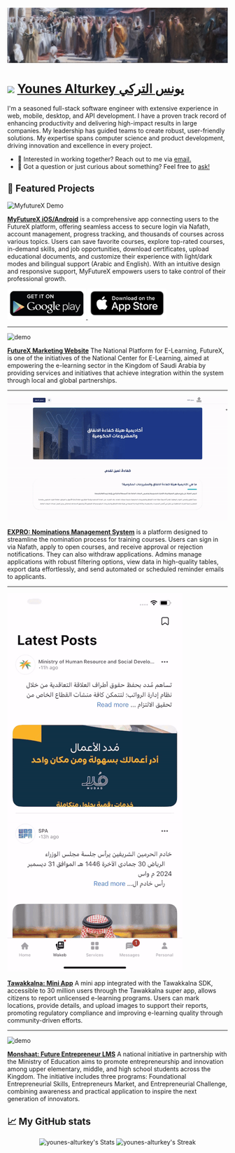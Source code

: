 [![header](https://raw.githubusercontent.com/yalturkey/yalturkey/refs/heads/main/images/header.jpg)](https://www.linkedin.com/in/younes-alturkey)

# <img src="https://storage.googleapis.com/yat-public/younes-offical.jpeg" width="48"/> [Younes Alturkey يونس التركي](https://www.linkedin.com/in/younes-alturkey)

<div class="github-introduction">

I'm a seasoned full-stack software engineer with extensive experience in web, mobile, desktop, and API development. I have a proven track record of enhancing productivity and delivering high-impact results in large companies. My leadership has guided teams to create robust, user-friendly solutions. My expertise spans computer science and product development, driving innovation and excellence in every project.

</div>

- 💼 Interested in working together? Reach out to me via <a href="mailto:me@younes.expert">email.</a>
- 💬 Got a question or just curious about something? Feel free to <a href="https://wa.me/966538654514">ask!</a>

## 🌟 Featured Projects

![MyfutureX Demo](https://raw.githubusercontent.com/yalturkey/yalturkey/refs/heads/main/demos/myfuturex-app-demo.gif)

**[MyFutureX iOS/Android](https://futurex.sa/en)** is a comprehensive app connecting users to the FutureX platform, offering seamless access to secure login via Nafath, account management, progress tracking, and thousands of courses across various topics. Users can save favorite courses, explore top-rated courses, in-demand skills, and job opportunities, download certificates, upload educational documents, and customize their experience with light/dark modes and bilingual support (Arabic and English). With an intuitive design and responsive support, MyFutureX empowers users to take control of their professional growth.

<a href="https://play.google.com/store/apps/details?id=sa.gov.nelc.myfuturexapp">
<img width="180" src="https://raw.githubusercontent.com/yalturkey/yalturkey/refs/heads/main/images/google-play-card.png"/>
</a>

<a href="https://apps.apple.com/sa/app/myfuturex/id6504752537">
 <img width="180"src="https://raw.githubusercontent.com/yalturkey/yalturkey/refs/heads/main/images/app-store-link-card.png"/>
 </a>

---

![demo](https://raw.githubusercontent.com/yalturkey/yalturkey/refs/heads/main/demos/futurexsa-demo.gif)

**[FutureX Marketing Website](https://futurex.sa/en)** The National Platform for E-Learning, FutureX, is one of the initiatives of the National Center for E-Learning, aimed at empowering the e-learning sector in the Kingdom of Saudi Arabia by providing services and initiatives that achieve integration within the system through local and global partnerships.

---

![demo](https://raw.githubusercontent.com/yalturkey/yalturkey/refs/heads/main/demos/nms-demo.gif)

**[EXPRO: Nominations Management System](https://nms.younes.expert)** is a platform designed to streamline the nomination process for training courses. Users can sign in via Nafath, apply to open courses, and receive approval or rejection notifications. They can also withdraw applications. Admins manage applications with robust filtering options, view data in high-quality tables, export data effortlessly, and send automated or scheduled reminder emails to applicants.

---

![demo](https://raw.githubusercontent.com/yalturkey/yalturkey/refs/heads/main/demos/twk-apps-demo.gif)

**[Tawakkalna: Mini App](https://play.google.com/store/apps/details?id=sa.gov.nic.twkhayat)** A mini app integrated with the Tawakkalna SDK, accessible to 30 million users through the Tawakkalna super app, allows citizens to report unlicensed e-learning programs. Users can mark locations, provide details, and upload images to support their reports, promoting regulatory compliance and improving e-learning quality through community-driven efforts.

---

![demo](https://raw.githubusercontent.com/yalturkey/yalturkey/refs/heads/main/demos/monshaat-lms-demo.gif)

**[Monshaat: Future Entrepreneur LMS](https://eci.monshaat.gov.sa/en)** A national initiative in partnership with the Ministry of Education aims to promote entrepreneurship and innovation among upper elementary, middle, and high school students across the Kingdom. The initiative includes three programs: Foundational Entrepreneurial Skills, Entrepreneurs Market, and Entrepreneurial Challenge, combining awareness and practical application to inspire the next generation of innovators.

## 📈 My GitHub stats

<div class="badges-githubstats">
  <p align="center">
    <img src="https://github-readme-stats.vercel.app/api?username=younes-alturkey&theme=tokyonight&show_icons=true&hide_border=true&count_private=true" alt="younes-alturkey's Stats" height="165">
    <img src="https://github-readme-streak-stats.herokuapp.com/?user=younes-alturkey&theme=tokyonight&hide_border=true" alt="younes-alturkey's Streak" height="165">
  </p>
</div>

